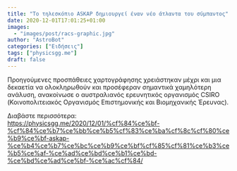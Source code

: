 ```yaml
---
title: "Το τηλεσκόπιο ASKAP δημιουργεί έναν νέο άτλαντα του σύμπαντος"
date: 2020-12-01T17:01:25+01:00
images:
  - "images/post/racs-graphic.jpg"
author: "AstroBot"
categories: ["Ειδήσεις"]
tags: ["physicsgg.me"]
draft: false
---
```


Προηγούμενες προσπάθειες χαρτογράφησης χρειάστηκαν μέχρι και μια δεκαετία να ολοκληρωθούν και προσέφεραν σημαντικά χαμηλότερη ανάλυση, ανακοίνωσε ο αυστραλιανός ερευνητικός οργανισμός CSIRO (Κοινοπολιτειακός Οργανισμός Επιστημονικής και Βιομηχανικής Έρευνας).

Διαβάστε περισσότερα: https://physicsgg.me/2020/12/01/%cf%84%ce%bf-%cf%84%ce%b7%ce%bb%ce%b5%cf%83%ce%ba%cf%8c%cf%80%ce%b9%ce%bf-askap-%ce%b4%ce%b7%ce%bc%ce%b9%ce%bf%cf%85%cf%81%ce%b3%ce%b5%ce%af-%ce%ad%ce%bd%ce%b1%ce%bd-%ce%bd%ce%ad%ce%bf-%ce%ac%cf%84/
